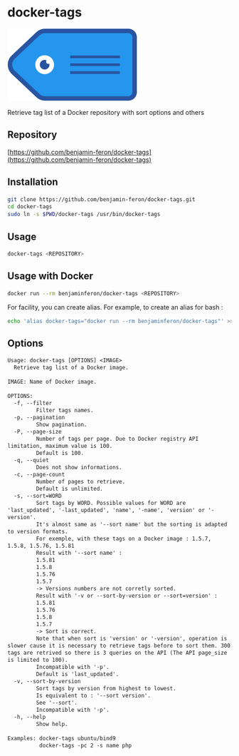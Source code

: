 # docker-tags

![logo](https://github.com/benjamin-feron/docker-tags/raw/main/images/docker-tags.png "docker-tags logo")

Retrieve tag list of a Docker repository with sort options and others

## Repository

[https://github.com/benjamin-feron/docker-tags](https://github.com/benjamin-feron/docker-tags)

## Installation

```bash
git clone https://github.com/benjamin-feron/docker-tags.git
cd docker-tags
sudo ln -s $PWD/docker-tags /usr/bin/docker-tags
```

## Usage

```bash
docker-tags <REPOSITORY>
```

## Usage with Docker

```bash
docker run --rm benjaminferon/docker-tags <REPOSITORY>
```

For facility, you can create alias.
For example, to create an alias for bash :

```bash
echo 'alias docker-tags="docker run --rm benjaminferon/docker-tags"' >> ~/.bashrc
```

## Options

```text
Usage: docker-tags [OPTIONS] <IMAGE>
  Retrieve tag list of a Docker image.

IMAGE: Name of Docker image.

OPTIONS:
  -f, --filter
         Filter tags names.
  -p, --pagination
         Show pagination.
  -P, --page-size
         Number of tags per page. Due to Docker registry API limitation, maximum value is 100.
         Default is 100.
  -q, --quiet
         Does not show informations.
  -c, --page-count
         Number of pages to retrieve.
         Default is unlimited.
  -s, --sort=WORD
         Sort tags by WORD. Possible values for WORD are 'last_updated', '-last_updated', 'name', '-name', 'version' or '-version'.
         It's almost same as '--sort name' but the sorting is adapted to version formats.
         For exemple, with these tags on a Docker image : 1.5.7, 1.5.8, 1.5.76, 1.5.81
         Result with '--sort name' :
         1.5.81
         1.5.8
         1.5.76
         1.5.7
         -> Versions numbers are not corretly sorted.
         Result with '-v or --sort-by-version or --sort=version' :
         1.5.81
         1.5.76
         1.5.8
         1.5.7
         -> Sort is correct.
         Note that when sort is 'version' or '-version', operation is slower cause it is necessary to retrieve tags before to sort them. 300 tags are retrived so there is 3 queries on the API (The API page_size is limited to 100).
         Incompatible with '-p'.
         Default is 'last_updated'.
  -v, --sort-by-version
         Sort tags by version from highest to lowest.
         Is equivalent to : '--sort version'.
         See '--sort'.
         Incompatible with '-p'.
  -h, --help
         Show help.

Examples: docker-tags ubuntu/bind9
          docker-tags -pc 2 -s name php
```
